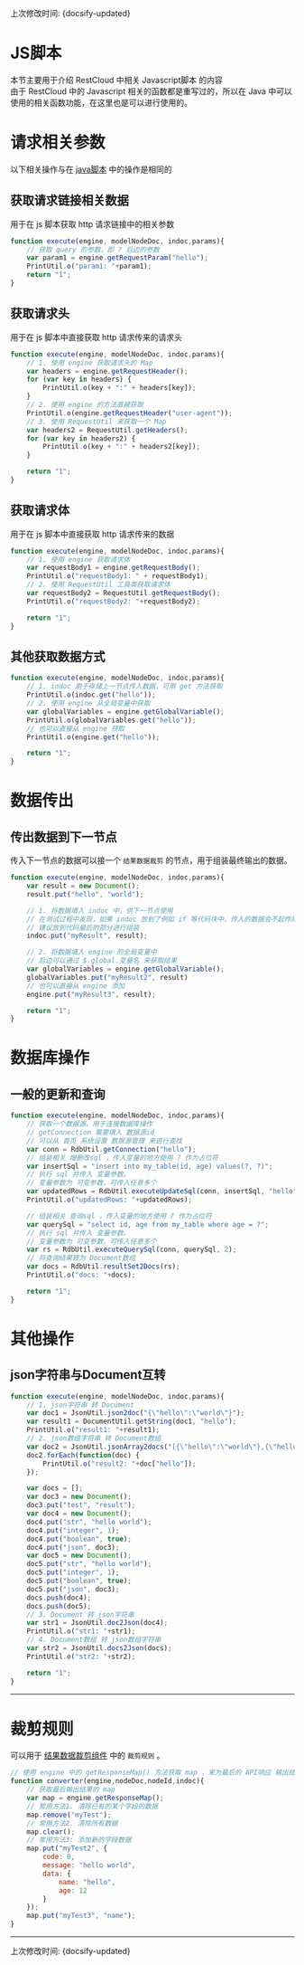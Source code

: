 上次修改时间: {docsify-updated}

# JS脚本

本节主要用于介绍 RestCloud 中相关 Javascript脚本 的内容  
由于 RestCloud 中的 Javascript 相关的函数都是重写过的，所以在 Java 中可以使用的相关函数功能，在这里也是可以进行使用的。  

# 请求相关参数

以下相关操作与在 [java脚本](/scripts/java#请求相关参数) 中的操作是相同的

## 获取请求链接相关数据

用于在 js 脚本获取 http 请求链接中的相关参数

```javascript
function execute(engine, modelNodeDoc, indoc,params){
    // 获取 query 的参数，即 ? 后边的参数
    var param1 = engine.getRequestParam("hello");
    PrintUtil.o("param1: "+param1);
	return "1";
}
```

## 获取请求头

用于在 js 脚本中直接获取 http 请求传来的请求头  

```javascript
function execute(engine, modelNodeDoc, indoc,params){
    // 1. 使用 engine 获取请求头的 Map
    var headers = engine.getRequestHeader();
    for (var key in headers) {
        PrintUtil.o(key + ":" + headers[key]);
    }
    // 2. 使用 engine 的方法直接获取
    PrintUtil.o(engine.getRequestHeader("user-agent"));
    // 3. 使用 RequestUtil 来获取一个 Map
    var headers2 = RequestUtil.getHeaders();
    for (var key in headers2) {
        PrintUtil.o(key + ":" + headers2[key]);
    }

	return "1";
}
```

## 获取请求体

用于在 js 脚本中直接获取 http 请求传来的数据  

```javascript
function execute(engine, modelNodeDoc, indoc,params){
    // 1. 使用 engine 获取请求体
    var requestBody1 = engine.getRequestBody();
    PrintUtil.o("requestBody1: " + requestBody1);
    // 2. 使用 RequestUtil 工具类获取请求体
    var requestBody2 = RequestUtil.getRequestBody();
    PrintUtil.o("requestBody2: "+requestBody2);

	return "1";
}
```

## 其他获取数据方式
```javascript
function execute(engine, modelNodeDoc, indoc,params){
    // 1. indoc 用于存储上一节点传入数据，可用 get 方法获取
    PrintUtil.o(indoc.get("hello"));
    // 2. 使用 engine 从全局变量中获取
    var globalVariables = engine.getGlobalVariable();
    PrintUtil.o(globalVariables.get("hello"));
    // 也可以直接从 engine 获取
    PrintUtil.o(engine.get("hello"));

	return "1";
}
```

# 数据传出
## 传出数据到下一节点

传入下一节点的数据可以接一个 `结果数据裁剪` 的节点，用于组装最终输出的数据。  

```javascript
function execute(engine, modelNodeDoc, indoc,params){
    var result = new Document();
    result.put("hello", "world");

    // 1. 将数据填入 indoc 中，供下一节点使用
    // 在测试过程中发现，如果 indoc 放到了例如 if 等代码块中，传入的数据会不起作用，
    // 建议放到代码最后的部分进行组装
    indoc.put("myResult", result);

    // 2. 将数据填入 engine 的全局变量中
    // 后边可以通过 $.global.变量名 来获取结果
    var globalVariables = engine.getGlobalVariable();
    globalVariables.put("myResult2", result)
    // 也可以直接从 engine 添加
    engine.put("myResult3", result);

	return "1";
}
```

# 数据库操作
## 一般的更新和查询
```javascript
function execute(engine, modelNodeDoc, indoc,params){
    // 获取一个数据源，用于连接数据库操作
    // getConnection 需要填入 数据源id
    // 可以从 首页 系统设置 数据源管理 来进行查找
    var conn = RdbUtil.getConnection("hello"); 
    // 组装相关 增删改sql ，传入变量的地方使用 ? 作为占位符
    var insertSql = "insert into my_table(id, age) values(?, ?)";
    // 执行 sql 并传入 变量参数。
    // 变量参数为 可变参数，可传入任意多个
    var updatedRows = RdbUtil.executeUpdateSql(conn, insertSql, "hello", 2); 
    PrintUtil.o("updatedRows: "+updatedRows);

    // 组装相关 查询sql ，传入变量的地方使用 ? 作为占位符
    var querySql = "select id, age from my_table where age = ?";
    // 执行 sql 并传入 变量参数。
    // 变量参数为 可变参数，可传入任意多个
    var rs = RdbUtil.executeQuerySql(conn, querySql, 2);
    // 将查询结果转为 Document数组
    var docs = RdbUtil.resultSet2Docs(rs);
    PrintUtil.o("docs: "+docs);

	return "1";
}
```

# 其他操作
## json字符串与Document互转
```javascript
function execute(engine, modelNodeDoc, indoc,params){
    // 1. json字符串 转 Document
    var doc1 = JsonUtil.json2doc("{\"hello\":\"world\"}");
    var result1 = DocumentUtil.getString(doc1, "hello");
    PrintUtil.o("result1: "+result1);
    // 2. json数组字符串 转 Document数组
    var doc2 = JsonUtil.jsonArray2docs("[{\"hello\":\"world\"},{\"hello\":\"world2\"}]");
    doc2.forEach(function(doc) {
        PrintUtil.o("result2: "+doc["hello"]);
    });

    var docs = [];
    var doc3 = new Document();
    doc3.put("test", "result");
    var doc4 = new Document();
    doc4.put("str", "hello world");
    doc4.put("integer", 1);
    doc4.put("boolean", true);
    doc4.put("json", doc3);
    var doc5 = new Document();
    doc5.put("str", "hello world");
    doc5.put("integer", 1);
    doc5.put("boolean", true);
    doc5.put("json", doc3);
    docs.push(doc4);
    docs.push(doc5);
    // 3. Document 转 json字符串
    var str1 = JsonUtil.doc2Json(doc4);
    PrintUtil.o("str1: "+str1);
    // 4. Document数组 转 json数组字符串
    var str2 = JsonUtil.docs2Json(docs);
    PrintUtil.o("str2: "+str2);

	return "1";
}
```

-------------------------

# 裁剪规则

可以用于 [结果数据裁剪组件](/modules/unit#结果数据裁剪组件) 中的 `裁剪规则` 。  

```javascript
// 使用 engine 中的 getResponseMap() 方法获取 map ，来为最后的 API响应 输出结果
function converter(engine,nodeDoc,nodeId,indoc){
    // 获取最后输出结果的 map
    var map = engine.getResponseMap();
    // 常用方法1. 清除已有的某个字段的数据
    map.remove("myTest");
    // 常用方法2. 清除所有数据
    map.clear();
    // 常用方法3: 添加新的字段数据
    map.put("myTest2", {
        code: 0,
        message: "hello world",
        data: {
            name: "hello",
            age: 12
        }
    });
    map.put("myTest3", "name");
}
```

-------------------------

上次修改时间: {docsify-updated}
